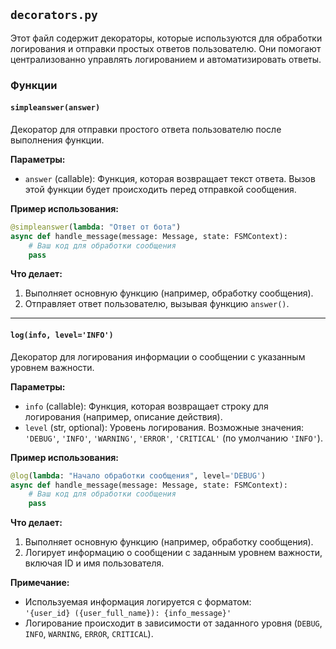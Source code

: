 ## `decorators.py`

Этот файл содержит декораторы, которые используются для обработки логирования и отправки простых ответов пользователю. Они помогают централизованно управлять логированием и автоматизировать ответы.

### **Функции**

#### `simpleanswer(answer)`

Декоратор для отправки простого ответа пользователю после выполнения функции.

**Параметры:**
- `answer` (callable): Функция, которая возвращает текст ответа. Вызов этой функции будет происходить перед отправкой сообщения.

**Пример использования:**
```python
@simpleanswer(lambda: "Ответ от бота")
async def handle_message(message: Message, state: FSMContext):
    # Ваш код для обработки сообщения
    pass
```

**Что делает:**
1. Выполняет основную функцию (например, обработку сообщения).
2. Отправляет ответ пользователю, вызывая функцию `answer()`.

---

#### `log(info, level='INFO')`

Декоратор для логирования информации о сообщении с указанным уровнем важности.

**Параметры:**
- `info` (callable): Функция, которая возвращает строку для логирования (например, описание действия).
- `level` (str, optional): Уровень логирования. Возможные значения: `'DEBUG'`, `'INFO'`, `'WARNING'`, `'ERROR'`, `'CRITICAL'` (по умолчанию `'INFO'`).

**Пример использования:**
```python
@log(lambda: "Начало обработки сообщения", level='DEBUG')
async def handle_message(message: Message, state: FSMContext):
    # Ваш код для обработки сообщения
    pass
```

**Что делает:**
1. Выполняет основную функцию (например, обработку сообщения).
2. Логирует информацию о сообщении с заданным уровнем важности, включая ID и имя пользователя.

**Примечание:**
- Используемая информация логируется с форматом:  
  `'{user_id} ({user_full_name}): {info_message}'`
- Логирование происходит в зависимости от заданного уровня (`DEBUG`, `INFO`, `WARNING`, `ERROR`, `CRITICAL`).